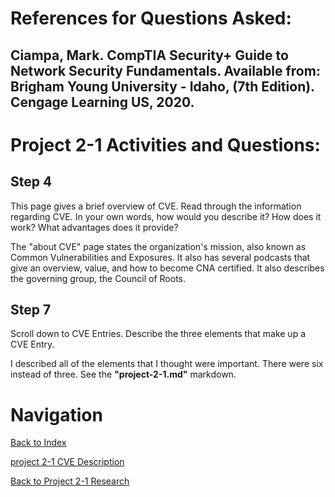 # References for Questions Asked:

Ciampa, Mark. CompTIA Security+ Guide to Network Security Fundamentals. Available from: Brigham Young University - Idaho, (7th Edition). Cengage Learning US, 2020.
---

# Project 2-1 Activities and Questions:

## Step 4
This page gives a brief overview of CVE. Read through the information regarding CVE. In your own words, how would you describe it? How does it work? What advantages does it provide?

The "about CVE" page states the organization's mission, also known as Common Vulnerabilities and Exposures. It also has several podcasts that give an overview, value, and how to become CNA certified. It also describes the governing group, the Council of Roots.


## Step 7
Scroll down to CVE Entries. Describe the three elements that make up a CVE Entry.

I described all of the elements that I thought were important. There were six instead of three. See the **"project-2-1.md"** markdown.



# Navigation
[Back to Index](_overview.md)

[project 2-1 CVE Description](project-2-1-cve-description)

[Back to Project 2-1 Research](project-2-1-research.md)